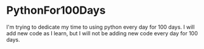 # PythonFor100Days
I'm trying to dedicate my time to using python every day for 100 days. I will add new code as I learn, but I will not be adding new code every day for 100 days. 

